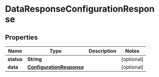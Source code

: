 

# DataResponseConfigurationResponse


## Properties

| Name | Type | Description | Notes |
|------------ | ------------- | ------------- | -------------|
|**status** | **String** |  |  [optional] |
|**data** | [**ConfigurationResponse**](ConfigurationResponse.md) |  |  [optional] |



